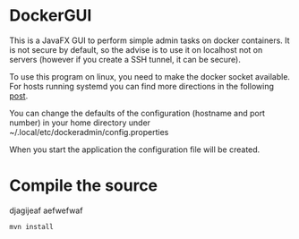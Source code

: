# DockerGUI

This is a JavaFX GUI to perform simple admin tasks on docker containers.
It is not secure by default, so the advise is to use it on localhost not on servers (however if you create a SSH tunnel, it can be secure).

To use this program on linux, you need to make the docker socket available. For hosts running systemd you can find more directions in the following [post](http://www.campalus.com/enable-remote-tcp-connections-to-docker-host-running-ubuntu-15-04/).

You can change the defaults of the configuration (hostname and port number) in your home directory under ~/.local/etc/dockeradmin/config.properties

When you start the application the configuration file will be created.  

 # Compile the source
 
 djagijeaf aefwefwaf 
 
 
 ```bash
 mvn install
 ```
